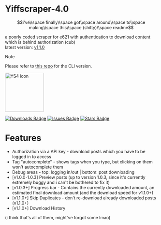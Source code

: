 # Yiffscraper-4.0 
$$i've\\space finally\\space got\\space around\\space to\\space making\\space this\\space (shitty)\\space readme$$

a poorly coded scraper for e621 with authentication to download content which is behind authorization (cub) <br>
latest version: [v1.1.0](https://github.com/DD87686/Yiffscraper-4.0/releases/tag/v1.1.0)

> [!NOTE]
> Please refer to [this repo](https://github.com/DD87686/YiffScraper-4.0-CLI) for the CLI version.

<img width="128" height="128" alt="YS4 icon" src="https://github.com/user-attachments/assets/032ec505-e4cb-4437-9853-e1c254d8f3ef" />


[![Downloads Badge][downloads-shield]][downloads-url]
[![Issues Badge][issues-shield]][issues-url]
[![Stars Badge][stars-shield]][stars-url]
<!-- Issues Badge -->
[issues-shield]: https://img.shields.io/github/issues/DD87686/Yiffscraper-4.0?style=flat&label=Issues&labelColor=001224&color=ff00cc
[issues-url]: https://github.com/DD87686/Yiffscraper-4.0/issues
<!-- Stars Badge -->
[stars-shield]: https://img.shields.io/github/stars/DD87686/Yiffscraper-4.0?style=flat&label=Stars&labelColor=001224&color=ff00cc
[stars-url]: https://github.com/DD87686/Yiffscraper-4.0/stargazers
<!-- Downloads Badge -->
[downloads-shield]: https://img.shields.io/github/downloads/DD87686/Yiffscraper-4.0/total.svg?style=flat&label=Downloads&labelColor=001224&color=ff00cc
[downloads-url]: https://github.com/DD87686/Yiffscraper-4.0/releases/


# Features
- Authorization via a API key - download posts which you have to be logged in to access
- Tag "autocomplete" - shows tags when you type, but clicking on them won't autocomplete them
- Debug areas - top: logging in/out | bottom: post downloading
- [v1.0.0-1.0.3] Preview posts (up to version 1.0.3, since it's currently extremely buggy and i can't be bothered to fix it)
- [v1.0.3+] Progress bar - Contains the currently downloaded amount, an estimated final download amount (and the download speed for v1.1.0+)
- [v1.1.0+] Skip Duplicates - don't re-download already downloaded posts (v1.1.0+)
- [v1.1.0+] Download History

(i think that's all of them, might've forgot some lmao)
